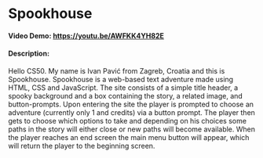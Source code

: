 # Spookhouse
#### Video Demo:  https://youtu.be/AWFKK4YH82E
#### Description:
Hello CS50.
My name is Ivan Pavić from Zagreb, Croatia and this is Spookhouse.
Spookhouse is a web-based text adventure made using HTML, CSS and JavaScript.
The site consists of a simple title header, a spooky background and a box containing the story, a related image, and button-prompts.
Upon entering the site the player is prompted to choose an adventure (currently only 1 and credits) via a button prompt. 
The player then gets to choose which options to take and depending on his choices some paths in the story will either close or new paths will become available.
When the player reaches an end screen the main menu button will appear, which will return the player to the beginning screen.